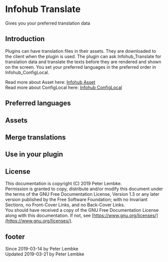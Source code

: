 # Infohub Translate
Gives you your preferred translation data

## Introduction
Plugins can have translation files in their assets. They are downloaded to the client when the plugin is used.
 The plugin can ask Infohub_Translate for translation data and translate the texts before they are rendered and shown on the screen.
 You set your preferred languages in the preferred order in Infohub_ConfigLocal.
  
Read more about Asset here: [Infohub Asset](plugin,infohub_asset)  
Read more about ConfigLocal here: [Infohub ConfigLocal](plugin,infohub_configlocal)

## Preferred languages

## Assets

## Merge translations

## Use in your plugin

## License
This documentation is copyright (C) 2019 Peter Lembke.  
Permission is granted to copy, distribute and/or modify this document under the terms of the GNU Free Documentation License, Version 1.3 or any later version published by the Free Software Foundation; with no Invariant Sections, no Front-Cover Links, and no Back-Cover Links.  
You should have received a copy of the GNU Free Documentation License along with this documentation. If not, see [https://www.gnu.org/licenses/](https://www.gnu.org/licenses/).

## footer
Since 2019-03-14 by Peter Lembke  
Updated 2019-03-21 by Peter Lembke
